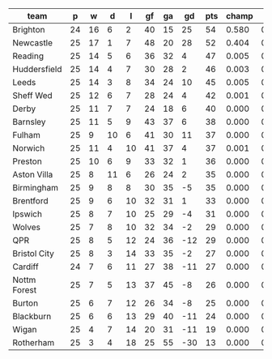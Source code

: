|     team     | p  | w  | d  | l  | gf | ga | gd  | pts | champ | top2  | top3  | top4  |  5-7  | bot4  | bot3  | bot2  |
|--------------|----|----|----|----|----|----|-----|-----|-------|-------|-------|-------|-------|-------|-------|-------|
| Brighton     | 24 | 16 |  6 |  2 | 40 | 15 |  25 |  54 | 0.580 | 0.951 | 0.990 | 0.998 | 0.002 | 0.000 | 0.000 | 0.000|
| Newcastle    | 25 | 17 |  1 |  7 | 48 | 20 |  28 |  52 | 0.404 | 0.916 | 0.977 | 0.992 | 0.007 | 0.000 | 0.000 | 0.000|
| Reading      | 25 | 14 |  5 |  6 | 36 | 32 |   4 |  47 | 0.005 | 0.043 | 0.284 | 0.472 | 0.343 | 0.000 | 0.000 | 0.000|
| Huddersfield | 25 | 14 |  4 |  7 | 30 | 28 |   2 |  46 | 0.003 | 0.032 | 0.203 | 0.373 | 0.367 | 0.000 | 0.000 | 0.000|
| Leeds        | 25 | 14 |  3 |  8 | 34 | 24 |  10 |  45 | 0.005 | 0.033 | 0.236 | 0.410 | 0.359 | 0.000 | 0.000 | 0.000|
| Sheff Wed    | 25 | 12 |  6 |  7 | 28 | 24 |   4 |  42 | 0.001 | 0.008 | 0.080 | 0.183 | 0.343 | 0.000 | 0.000 | 0.000|
| Derby        | 25 | 11 |  7 |  7 | 24 | 18 |   6 |  40 | 0.000 | 0.003 | 0.047 | 0.115 | 0.299 | 0.000 | 0.000 | 0.000|
| Barnsley     | 25 | 11 |  5 |  9 | 43 | 37 |   6 |  38 | 0.000 | 0.002 | 0.037 | 0.097 | 0.257 | 0.001 | 0.000 | 0.000|
| Fulham       | 25 |  9 | 10 |  6 | 41 | 30 |  11 |  37 | 0.000 | 0.006 | 0.072 | 0.164 | 0.342 | 0.000 | 0.000 | 0.000|
| Norwich      | 25 | 11 |  4 | 10 | 41 | 37 |   4 |  37 | 0.001 | 0.005 | 0.057 | 0.136 | 0.311 | 0.000 | 0.000 | 0.000|
| Preston      | 25 | 10 |  6 |  9 | 33 | 32 |   1 |  36 | 0.000 | 0.001 | 0.009 | 0.026 | 0.131 | 0.005 | 0.002 | 0.000|
| Aston Villa  | 25 |  8 | 11 |  6 | 26 | 24 |   2 |  35 | 0.000 | 0.000 | 0.006 | 0.019 | 0.111 | 0.006 | 0.002 | 0.000|
| Birmingham   | 25 |  9 |  8 |  8 | 30 | 35 |  -5 |  35 | 0.000 | 0.000 | 0.002 | 0.008 | 0.054 | 0.019 | 0.007 | 0.002|
| Brentford    | 25 |  9 |  6 | 10 | 32 | 31 |   1 |  33 | 0.000 | 0.000 | 0.002 | 0.007 | 0.049 | 0.017 | 0.006 | 0.001|
| Ipswich      | 25 |  8 |  7 | 10 | 25 | 29 |  -4 |  31 | 0.000 | 0.000 | 0.000 | 0.000 | 0.006 | 0.109 | 0.049 | 0.012|
| Wolves       | 25 |  7 |  8 | 10 | 32 | 34 |  -2 |  29 | 0.000 | 0.000 | 0.000 | 0.001 | 0.009 | 0.107 | 0.053 | 0.013|
| QPR          | 25 |  8 |  5 | 12 | 24 | 36 | -12 |  29 | 0.000 | 0.000 | 0.000 | 0.000 | 0.002 | 0.229 | 0.117 | 0.036|
| Bristol City | 25 |  8 |  3 | 14 | 33 | 35 |  -2 |  27 | 0.000 | 0.000 | 0.000 | 0.000 | 0.004 | 0.133 | 0.066 | 0.019|
| Cardiff      | 24 |  7 |  6 | 11 | 27 | 38 | -11 |  27 | 0.000 | 0.000 | 0.000 | 0.000 | 0.002 | 0.261 | 0.150 | 0.050|
| Nottm Forest | 25 |  7 |  5 | 13 | 37 | 45 |  -8 |  26 | 0.000 | 0.000 | 0.000 | 0.000 | 0.001 | 0.296 | 0.166 | 0.058|
| Burton       | 25 |  6 |  7 | 12 | 26 | 34 |  -8 |  25 | 0.000 | 0.000 | 0.000 | 0.000 | 0.000 | 0.475 | 0.313 | 0.125|
| Blackburn    | 25 |  6 |  6 | 13 | 29 | 40 | -11 |  24 | 0.000 | 0.000 | 0.000 | 0.000 | 0.000 | 0.475 | 0.305 | 0.120|
| Wigan        | 25 |  4 |  7 | 14 | 20 | 31 | -11 |  19 | 0.000 | 0.000 | 0.000 | 0.000 | 0.000 | 0.869 | 0.768 | 0.581|
| Rotherham    | 25 |  3 |  4 | 18 | 25 | 55 | -30 |  13 | 0.000 | 0.000 | 0.000 | 0.000 | 0.000 | 0.999 | 0.996 | 0.984|
